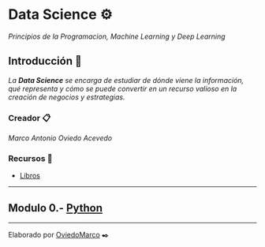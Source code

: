 # Data Science ⚙️

_Principios de la Programacion, Machine Learning y Deep Learning_

## Introducción 🚀

_La **Data Science** se encarga de estudiar de dónde viene la información, qué representa y cómo se puede convertir en un recurso valioso en la creación de negocios y estrategias._

### Creador 📋

_Marco Antonio Oviedo Acevedo_ 

### Recursos 📖

* [Libros](https://github.com/mayraberrones94/Ciencia_de_Datos/tree/master/Mineria-datos/Libros) 

___
## Modulo 0.- [Python](https://github.com/OviedoMarco/DataScience/tree/Python-%F0%9F%90%8D)

---
Elaborado por [OviedoMarco](https://github.com/OviedoMarco) ✒️
